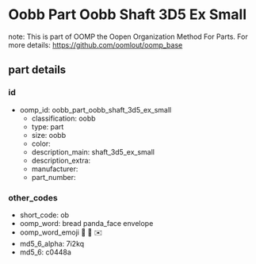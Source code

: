 # Oobb Part Oobb Shaft 3D5 Ex Small  

note: This is part of OOMP the Oopen Organization Method For Parts. For more details: https://github.com/oomlout/oomp_base

##  part details





### id
* oomp_id: oobb_part_oobb_shaft_3d5_ex_small
  * classification: oobb
  * type: part
  * size: oobb
  * color: 
  * description_main: shaft_3d5_ex_small
  * description_extra: 
  * manufacturer: 
  * part_number: 

### other_codes
* short_code: ob
* oomp_word: bread panda_face envelope
* oomp_word_emoji :bread: :panda_face: :envelope:
* md5_6_alpha: 7i2kq
* md5_6: c0448a